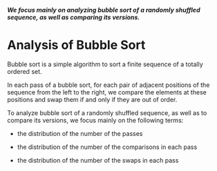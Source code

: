 ***We focus mainly on analyzing bubble sort of a randomly shuffled sequence, as well as comparing its versions.***

# Analysis of Bubble Sort

Bubble sort is a simple algorithm to sort a finite sequence of a totally ordered set.

In each pass of a bubble sort, for each pair of adjacent positions of the sequence from the left to the right, we compare the elements at these positions and swap them if and only if they are out of order.

To analyze bubble sort of a randomly shuffled sequence, as well as to compare its versions, we focus mainly on the following terms:

- the distribution of the number of the passes

- the distribution of the number of the comparisons in each pass

- the distribution of the number of the swaps in each pass